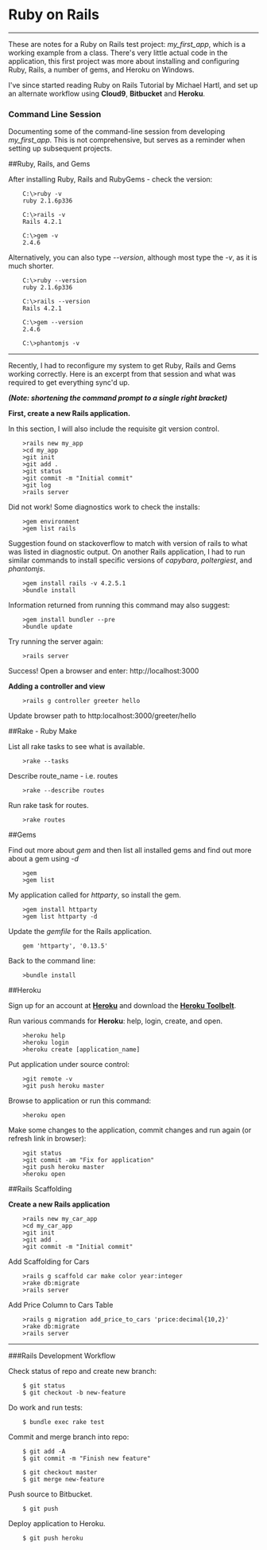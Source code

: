 # Ruby on Rails

---

These are notes for a Ruby on Rails test project: *my_first_app*, which is a working example from a class. There's very little actual code in the application, this first project was more about installing and configuring Ruby, Rails, a number of gems, and Heroku on Windows.

I've since started reading Ruby on Rails Tutorial by Michael Hartl, and set up an alternate workflow using **Cloud9**, **Bitbucket** and **Heroku**.

### Command Line Session

Documenting some of the command-line session from developing *my_first_app*. This is not comprehensive, but serves as a reminder when setting up subsequent projects. 

##Ruby, Rails, and Gems

After installing Ruby, Rails and RubyGems - check the version:

		C:\>ruby -v
		ruby 2.1.6p336

		C:\>rails -v
		Rails 4.2.1

		C:\>gem -v
		2.4.6

Alternatively, you can also type <i>--version</i>, although most type the <i>-v</i>, as it is much shorter.

		C:\>ruby --version
		ruby 2.1.6p336

		C:\>rails --version
		Rails 4.2.1

		C:\>gem --version
		2.4.6

		C:\>phantomjs -v

---

Recently, I had to reconfigure my system to get Ruby, Rails and Gems working correctly. Here is an excerpt from that session and what was required to get everything sync'd up.

***(Note: shortening the command prompt to a single right bracket)***

**First, create a new Rails application.**

In this section, I will also include the requisite git version control.

		>rails new my_app
		>cd my_app
		>git init
		>git add .
		>git status
		>git commit -m "Initial commit"
		>git log
		>rails server

Did not work!
Some diagnostics work to check the installs:

		>gem environment
		>gem list rails

Suggestion found on stackoverflow to match with version of rails to what was listed in diagnostic output. On another Rails application, I had to run similar commands to install specific versions of *capybara*, *poltergiest*, and *phantomjs*.

		>gem install rails -v 4.2.5.1
		>bundle install

Information returned from running this command may also suggest:

		>gem install bundler --pre
		>bundle update

Try running the server again:

		>rails server
		
Success! Open a browser and enter: http://localhost:3000

**Adding a controller and view**

		>rails g controller greeter hello

Update browser path to http:localhost:3000/greeter/hello

##Rake - Ruby Make

List all rake tasks to see what is available.

		>rake --tasks
		
Describe route_name - i.e. routes

		>rake --describe routes
		
Run rake task for routes.

		>rake routes

##Gems

Find out more about *gem* and then list all installed gems and find out more about a gem using *-d*

		>gem
		>gem list

My application called for *httparty*, so install the gem.

		>gem install httparty
		>gem list httparty -d

Update the *gemfile* for the Rails application.

		gem 'httparty', '0.13.5'

Back to the command line:

		>bundle install

##Heroku

Sign up for an account at **<a href="https://www.heroku.com/">Heroku</a>** and download the **<a href="https://devcenter.heroku.com/articles/heroku-command-line">Heroku Toolbelt</a>**.

Run various commands for **Heroku**: help, login, create, and open.

		>heroku help
		>heroku login
		>heroku create [application_name]

Put application under source control:

		>git remote -v
		>git push heroku master

Browse to application or run this command:

		>heroku open

Make some changes to the application, commit changes and run again (or refresh link in browser):

		>git status
		>git commit -am "Fix for application"
		>git push heroku master
		>heroku open

##Rails Scaffolding

**Create a new Rails application**

		>rails new my_car_app
		>cd my_car_app
		>git init
		>git add .
		>git commit -m "Initial commit"
		
Add Scaffolding for Cars

		>rails g scaffold car make color year:integer
		>rake db:migrate
		>rails server

Add Price Column to Cars Table

		>rails g migration add_price_to_cars 'price:decimal{10,2}'
		>rake db:migrate
		>rails server
 
---

###Rails Development Workflow

Check status of repo and create new branch:

		$ git status
		$ git checkout -b new-feature

Do work and run tests:
		
		$ bundle exec rake test

Commit and merge branch into repo:
		
		$ git add -A
		$ git commit -m "Finish new feature"
		
		$ git checkout master
		$ git merge new-feature

Push source to Bitbucket.
		
		$ git push

Deploy application to Heroku.
		
		$ git push heroku